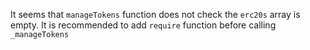 It seems that `manageTokens` function does not check the `erc20s` array is empty.
It is recommended to add `require` function before calling `_manageTokens`
